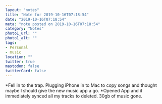 ```yaml
---
layout: "notes"
title: "Note for 2019-10-16T07:18:54"
date: "2019-10-16T07:18:54"
meta: "note posted on 2019-10-16T07:18:54"
category: "Notes"
photo1_url: ""
photo1_alt: ""
tags:
- Personal
- music
location: ""
twitter: true
mastodon: false
twitterCard: false
---
```

*Fell in to the trap. Plugging iPhone in to Mac to copy songs and thought maybe I should give the new music app a go.
*Opened App and it immediately synced all my tracks to deleted.
30gb of music gone.

